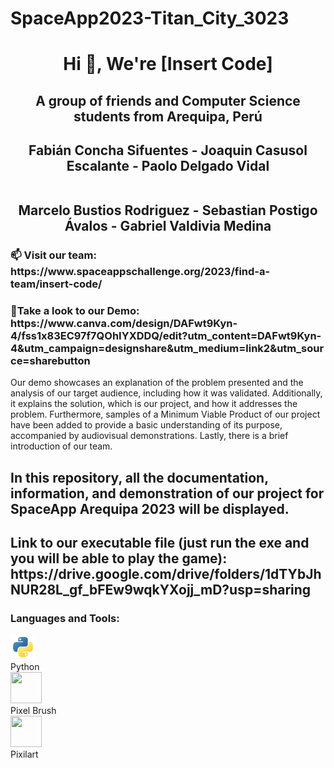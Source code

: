 # SpaceApp2023-Titan_City_3023

<h1 align="center">Hi 👋, We're [Insert Code]</h1>
<h2 align="center">A group of friends and Computer Science students from Arequipa, Perú</h2>

<h2 align="center">Fabián Concha Sifuentes  -  Joaquin Casusol Escalante  -  Paolo Delgado Vidal <br /> <br />

Marcelo Bustios Rodriguez - Sebastian Postigo Ávalos  -    Gabriel Valdivia Medina </h2>  

<h3>📫 Visit our team: https://www.spaceappschallenge.org/2023/find-a-team/insert-code/</h3>
<h3>🧐Take a look to our Demo: https://www.canva.com/design/DAFwt9Kyn-4/fss1x83EC97f7QOhIYXDDQ/edit?utm_content=DAFwt9Kyn-4&utm_campaign=designshare&utm_medium=link2&utm_source=sharebutton</h3>
Our demo showcases an explanation of the problem presented and the analysis of our target audience, including how it was validated. Additionally, it explains the solution, which is our project, and how it addresses the problem. Furthermore, samples of a Minimum Viable Product of our project have been added to provide a basic understanding of its purpose, accompanied by audiovisual demonstrations. Lastly, there is a brief introduction of our team.
<p align="left"></p>

<h2>In this repository, all the documentation, information, and demonstration of our project for SpaceApp Arequipa 2023 will be displayed.</h2>

<h2>Link to our executable file (just run the exe and you will be able to play the game): https://drive.google.com/drive/folders/1dTYbJhNUR28L_gf_bFEw9wqkYXojj_mD?usp=sharing</h2>

<h3 align="left">Languages and Tools:</h3>
<p align="left"> 
  <a> <img src="https://raw.githubusercontent.com/devicons/devicon/master/icons/python/python-original.svg" alt="python" width="40" height="40"/> <br />Python<br /></a>
  <a> <img src="https://pbs.twimg.com/profile_images/1297191912386904066/PldGEBOb_400x400.jpg" width="50" height="50" border-radius: 15px;/> <br />Pixel Brush<br /></a>
  <a> <img src="https://play-lh.googleusercontent.com/r3TfuTEkPgg0jv5tVse5SqseSN31-yOhKGdBshdxNbdlvt0_bTC2QAKaxfcnj4_8gg" width="50" height="50" border-radius: 15px;/> <br />Pixilart</a> 
</p>
